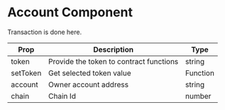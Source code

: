 # Account Component

Transaction is done here.

| Prop     | Description                             | Type     |
| -------- | --------------------------------------- | -------- |
| token    | Provide the token to contract functions | string   |
| setToken | Get selected token value                | Function |
| account  | Owner account address                   | string   |
| chain    | Chain Id                                | number   |
